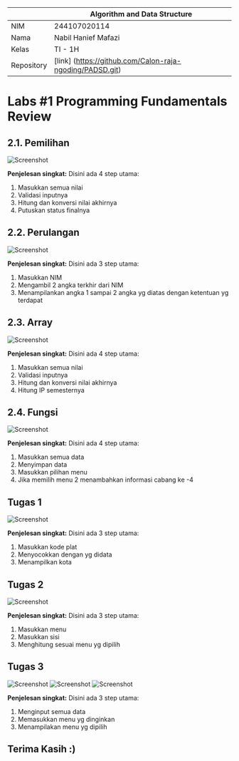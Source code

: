 |  | Algorithm and Data Structure |
|--|--|
| NIM |  244107020114|
| Nama |  Nabil Hanief Mafazi |
| Kelas | TI - 1H |
| Repository | [link] (https://github.com/Calon-raja-ngoding/PADSD.git) |

# Labs #1 Programming Fundamentals Review

## 2.1. Pemilihan


![Screenshot](jobsheet1/img/Screenshot_2025-02-14_153313.png)

**Penjelesan singkat:** 
Disini ada 4 step utama: 
1. Masukkan semua nilai
2. Validasi inputnya
3. Hitung dan konversi nilai akhirnya
4. Putuskan status finalnya


## 2.2. Perulangan


![Screenshot](jobsheet1/img/Screenshot%202025-02-14%20154049.png)

**Penjelesan singkat:** 
Disini ada 3 step utama: 
1. Masukkan NIM
2. Mengambil 2 angka terkhir dari NIM
3. Menampilankan angka 1 sampai 2 angka yg diatas dengan ketentuan yg terdapat

## 2.3. Array


![Screenshot](jobsheet1/img/Screenshot%202025-02-14%20154609.png)

**Penjelesan singkat:** 
Disini ada 4 step utama: 
1. Masukkan semua nilai
2. Validasi inputnya
3. Hitung dan konversi nilai akhirnya
4. Hitung IP semesternya


## 2.4. Fungsi


![Screenshot](jobsheet1/img/Screenshot%202025-02-14%20155014.png)

**Penjelesan singkat:** 
Disini ada 4 step utama: 
1. Masukkan semua data
2. Menyimpan data
3. Masukkan pilihan menu
4. Jika memilih menu 2 menambahkan informasi cabang ke -4

## Tugas 1


![Screenshot](jobsheet1/img/Screenshot%202025-02-14%20155358.png)

**Penjelesan singkat:** 
Disini ada 3 step utama: 
1. Masukkan kode plat
2. Menyocokkan dengan yg didata
3. Menampilkan kota

## Tugas 2


![Screenshot](jobsheet1/img/Screenshot%202025-02-14%20155713.png)

**Penjelesan singkat:** 
Disini ada 3 step utama: 
1. Masukkan menu
2. Masukkan sisi
3. Menghitung sesuai menu yg dipilih

## Tugas 3


![Screenshot](jobsheet1/img/Screenshot%202025-02-14%20201819.png)
![Screenshot](jobsheet1/img/Screenshot%202025-02-14%20201839.png)
![Screenshot](jobsheet1/img/Screenshot%202025-02-14%20201851.png)

**Penjelesan singkat:** 
Disini ada 3 step utama: 
1. Menginput semua data
2. Memasukkan menu yg dinginkan
3. Menampilakan menu yg dipilih

## Terima Kasih :)